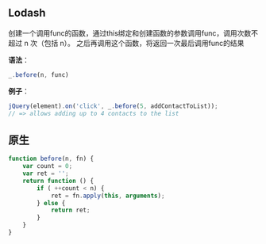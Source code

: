 ## Lodash
创建一个调用func的函数，通过this绑定和创建函数的参数调用func，调用次数不超过 n 次（包括 n）。 之后再调用这个函数，将返回一次最后调用func的结果

**语法**：

```js
_.before(n, func)
```

**例子**：

```js
jQuery(element).on('click', _.before(5, addContactToList));
// => allows adding up to 4 contacts to the list
```

## 原生
```js
function before(n, fn) {
    var count = 0;
    var ret = '';
    return function () {
        if ( ++count < n) {
            ret = fn.apply(this, arguments);
        } else {
            return ret; 
        }
    }
}
``` 